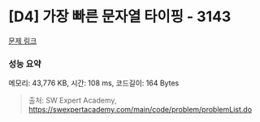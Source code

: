# [D4] 가장 빠른 문자열 타이핑 - 3143 

[문제 링크](https://swexpertacademy.com/main/code/problem/problemDetail.do?contestProbId=AV_65wkqsb4DFAWS) 

### 성능 요약

메모리: 43,776 KB, 시간: 108 ms, 코드길이: 164 Bytes



> 출처: SW Expert Academy, https://swexpertacademy.com/main/code/problem/problemList.do